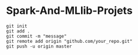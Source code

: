 # Spark-And-MLlib-Projets


    git init
    git add .
    git commit -m "message"
    git remote add origin "github.com/your_repo.git"
    git push -u origin master


